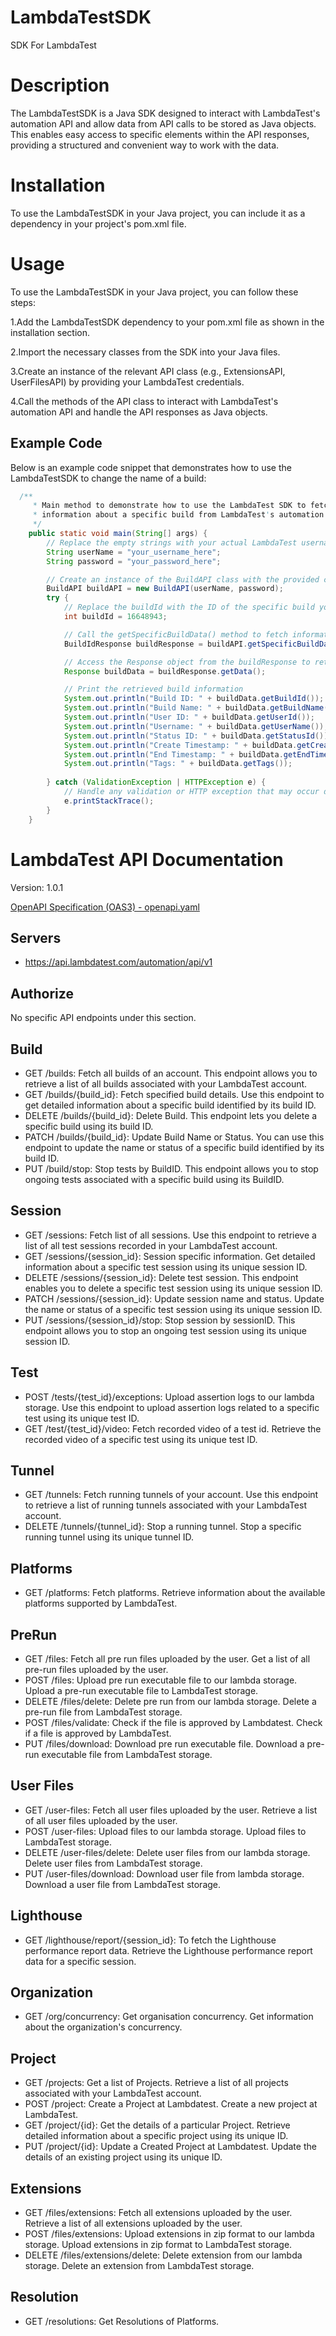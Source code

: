# LambdaTestSDK
SDK For LambdaTest

# Description 
The LambdaTestSDK is a Java SDK designed to interact with LambdaTest's automation API and allow data from API calls to be stored as Java objects. This enables easy access to specific elements within the API responses, providing a structured and convenient way to work with the data.

# Installation
To use the LambdaTestSDK in your Java project, you can include it as a dependency in your project's pom.xml file.

# Usage
To use the LambdaTestSDK in your Java project, you can follow these steps:

1.Add the LambdaTestSDK dependency to your pom.xml file as shown in the installation section.

2.Import the necessary classes from the SDK into your Java files.

3.Create an instance of the relevant API class (e.g., ExtensionsAPI, UserFilesAPI) by providing your LambdaTest credentials.

4.Call the methods of the API class to interact with LambdaTest's automation API and handle the API responses as Java objects.

## Example Code

Below is an example code snippet that demonstrates how to use the LambdaTestSDK to change the name of a build:

```java
  /**
     * Main method to demonstrate how to use the LambdaTest SDK to fetch and display
     * information about a specific build from LambdaTest's automation API.
     */
    public static void main(String[] args) {
        // Replace the empty strings with your actual LambdaTest username and password
        String userName = "your_username_here";
        String password = "your_password_here";

        // Create an instance of the BuildAPI class with the provided credentials
        BuildAPI buildAPI = new BuildAPI(userName, password);
        try {
            // Replace the buildId with the ID of the specific build you want to retrieve details for
            int buildId = 16648943;

            // Call the getSpecificBuildData() method to fetch information about the specific build
            BuildIdResponse buildResponse = buildAPI.getSpecificBuildData(buildId);

            // Access the Response object from the buildResponse to retrieve build details
            Response buildData = buildResponse.getData();

            // Print the retrieved build information
            System.out.println("Build ID: " + buildData.getBuildId());
            System.out.println("Build Name: " + buildData.getBuildName());
            System.out.println("User ID: " + buildData.getUserId());
            System.out.println("Username: " + buildData.getUserName());
            System.out.println("Status ID: " + buildData.getStatusId());
            System.out.println("Create Timestamp: " + buildData.getCreateTimestamp());
            System.out.println("End Timestamp: " + buildData.getEndTimestamp());
            System.out.println("Tags: " + buildData.getTags());
            
        } catch (ValidationException | HTTPException e) {
            // Handle any validation or HTTP exception that may occur during the API call
            e.printStackTrace();
        }
    }
```

# LambdaTest API Documentation

Version: 1.0.1

[OpenAPI Specification (OAS3) - openapi.yaml](https://api.lambdatest.com/automation/api/v1)

## Servers

- https://api.lambdatest.com/automation/api/v1

## Authorize

No specific API endpoints under this section.

## Build

- GET /builds: Fetch all builds of an account. This endpoint allows you to retrieve a list of all builds associated with your LambdaTest account.
- GET /builds/{build_id}: Fetch specified build details. Use this endpoint to get detailed information about a specific build identified by its build ID.
- DELETE /builds/{build_id}: Delete Build. This endpoint lets you delete a specific build using its build ID.
- PATCH /builds/{build_id}: Update Build Name or Status. You can use this endpoint to update the name or status of a specific build identified by its build ID.
- PUT /build/stop: Stop tests by BuildID. This endpoint allows you to stop ongoing tests associated with a specific build using its BuildID.

## Session

- GET /sessions: Fetch list of all sessions. Use this endpoint to retrieve a list of all test sessions recorded in your LambdaTest account.
- GET /sessions/{session_id}: Session specific information. Get detailed information about a specific test session using its unique session ID.
- DELETE /sessions/{session_id}: Delete test session. This endpoint enables you to delete a specific test session using its unique session ID.
- PATCH /sessions/{session_id}: Update session name and status. Update the name or status of a specific test session using its unique session ID.
- PUT /sessions/{session_id}/stop: Stop session by sessionID. This endpoint allows you to stop an ongoing test session using its unique session ID.

## Test

- POST /tests/{test_id}/exceptions: Upload assertion logs to our lambda storage. Use this endpoint to upload assertion logs related to a specific test using its unique test ID.
- GET /test/{test_id}/video: Fetch recorded video of a test id. Retrieve the recorded video of a specific test using its unique test ID.

## Tunnel

- GET /tunnels: Fetch running tunnels of your account. Use this endpoint to retrieve a list of running tunnels associated with your LambdaTest account.
- DELETE /tunnels/{tunnel_id}: Stop a running tunnel. Stop a specific running tunnel using its unique tunnel ID.

## Platforms

- GET /platforms: Fetch platforms. Retrieve information about the available platforms supported by LambdaTest.

## PreRun

- GET /files: Fetch all pre run files uploaded by the user. Get a list of all pre-run files uploaded by the user.
- POST /files: Upload pre run executable file to our lambda storage. Upload a pre-run executable file to LambdaTest storage.
- DELETE /files/delete: Delete pre run from our lambda storage. Delete a pre-run file from LambdaTest storage.
- POST /files/validate: Check if the file is approved by Lambdatest. Check if a file is approved by LambdaTest.
- PUT /files/download: Download pre run executable file. Download a pre-run executable file from LambdaTest storage.

## User Files

- GET /user-files: Fetch all user files uploaded by the user. Retrieve a list of all user files uploaded by the user.
- POST /user-files: Upload files to our lambda storage. Upload files to LambdaTest storage.
- DELETE /user-files/delete: Delete user files from our lambda storage. Delete user files from LambdaTest storage.
- PUT /user-files/download: Download user file from lambda storage. Download a user file from LambdaTest storage.

## Lighthouse

- GET /lighthouse/report/{session_id}: To fetch the Lighthouse performance report data. Retrieve the Lighthouse performance report data for a specific session.

## Organization

- GET /org/concurrency: Get organisation concurrency. Get information about the organization's concurrency.

## Project

- GET /projects: Get a list of Projects. Retrieve a list of all projects associated with your LambdaTest account.
- POST /project: Create a Project at Lambdatest. Create a new project at LambdaTest.
- GET /project/{id}: Get the details of a particular Project. Retrieve detailed information about a specific project using its unique ID.
- PUT /project/{id}: Update a Created Project at Lambdatest. Update the details of an existing project using its unique ID.

## Extensions

- GET /files/extensions: Fetch all extensions uploaded by the user. Retrieve a list of all extensions uploaded by the user.
- POST /files/extensions: Upload extensions in zip format to our lambda storage. Upload extensions in zip format to LambdaTest storage.
- DELETE /files/extensions/delete: Delete extension from our lambda storage. Delete an extension from LambdaTest storage.

## Resolution

- GET /resolutions: Get Resolutions of Platforms.


